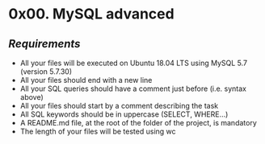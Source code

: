 # **0x00. MySQL advanced**
## *Requirements*

-   All your files will be executed on Ubuntu 18.04 LTS using MySQL 5.7 (version 5.7.30)
-   All your files should end with a new line
-   All your SQL queries should have a comment just before (i.e. syntax above)
-   All your files should start by a comment describing the task
-   All SQL keywords should be in uppercase (SELECT, WHERE…)
-   A README.md file, at the root of the folder of the project, is mandatory
-   The length of your files will be tested using wc

